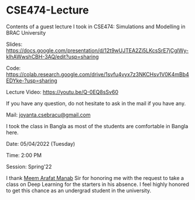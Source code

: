 # CSE474-Lecture
Contents of a guest lecture I took in CSE474: Simulations and Modelling in BRAC University

Slides: https://docs.google.com/presentation/d/12t9wUJTEA2Zi5LKcsSrE7jCglWy-klhAWwshCBH-3AQ/edit?usp=sharing

Code: https://colab.research.google.com/drive/1svfu4vyx7z3NKCHsv1V0K4mBb4EDYke-?usp=sharing

Lecture Video: https://youtu.be/Q-0EQ8sSv60

If you have any question, do not hesitate to ask in the mail if you have any. 

Mail: joyanta.csebracu@gmail.com

I took the class in Bangla as most of the students are comfortable in Bangla here. 

Date: 05/04/2022 (Tuesday)

Time: 2:00 PM

Session: Spring'22

I thank [Meem Arafat Manab](https://www.bracu.ac.bd/about/people/meem-arafat-manab) Sir for honoring me with the request to take a class on Deep Learning for the starters in his absence. I feel highly honored to get this chance as an undergrad student in the university.

